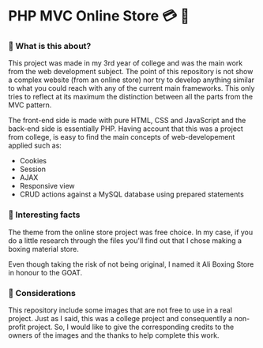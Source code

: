 # PHP MVC Online Store :credit_card: :money_with_wings:
### :small_orange_diamond: What is this about?
This project was made in my 3rd year of college and was the main work from the web development subject. 
The point of this repository is not show a complex website (from an online store) nor try to develop anything 
similar to what you could reach with any of the current main frameworks. This only tries to reflect at its 
maximum the distinction between all the parts from the MVC pattern. 

The front-end side is made with pure HTML, CSS and JavaScript and the back-end side is essentially PHP. 
Having account that this was a project from college, is easy to find the main concepts of web-developement applied such as: 
 - Cookies
 - Session 
 - AJAX
 - Responsive view 
 - CRUD actions against a MySQL database using prepared statements  

### :small_orange_diamond: Interesting facts
The theme from the online store project was free choice. In my case, if you do a little research through the files 
you'll find out that I chose making a boxing material store. 

Even though taking the risk of not being original, I named it Ali Boxing Store in honour to the GOAT.

### :small_orange_diamond: Considerations
This repository include some images that are not free to use in a real project. Just as I said, this was a college 
project and consequentlly a non-profit project. So, I would like to give the corresponding credits to the owners of 
the images and the thanks to help complete this work. 
